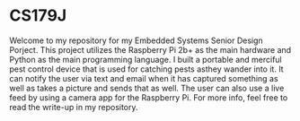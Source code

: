 # CS179J
Welcome to my repository for my Embedded Systems Senior Design Porject. This
project utilizes the Raspberry Pi 2b+ as the main hardware and Python as the
main programming language. I built a portable and merciful pest control device 
that is used for catching pests asthey wander into it. It can notify the user 
via text and email when it has captured something as well as takes a picture 
and sends that as well. The user can also use a live feed by using a camera app 
for the Raspberry Pi. For more info, feel free to read the write-up in my
repository.
